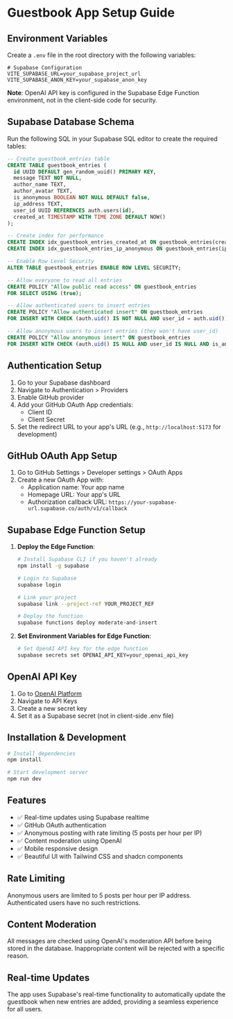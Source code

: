 # Guestbook App Setup Guide

## Environment Variables

Create a `.env` file in the root directory with the following variables:

```env
# Supabase Configuration
VITE_SUPABASE_URL=your_supabase_project_url
VITE_SUPABASE_ANON_KEY=your_supabase_anon_key
```

**Note**: OpenAI API key is configured in the Supabase Edge Function environment, not in the client-side code for security.

## Supabase Database Schema

Run the following SQL in your Supabase SQL editor to create the required tables:

```sql
-- Create guestbook_entries table
CREATE TABLE guestbook_entries (
  id UUID DEFAULT gen_random_uuid() PRIMARY KEY,
  message TEXT NOT NULL,
  author_name TEXT,
  author_avatar TEXT,
  is_anonymous BOOLEAN NOT NULL DEFAULT false,
  ip_address TEXT,
  user_id UUID REFERENCES auth.users(id),
  created_at TIMESTAMP WITH TIME ZONE DEFAULT NOW()
);

-- Create index for performance
CREATE INDEX idx_guestbook_entries_created_at ON guestbook_entries(created_at DESC);
CREATE INDEX idx_guestbook_entries_ip_anonymous ON guestbook_entries(ip_address, is_anonymous, created_at);

-- Enable Row Level Security
ALTER TABLE guestbook_entries ENABLE ROW LEVEL SECURITY;

-- Allow everyone to read all entries
CREATE POLICY "Allow public read access" ON guestbook_entries
FOR SELECT USING (true);

-- Allow authenticated users to insert entries
CREATE POLICY "Allow authenticated insert" ON guestbook_entries
FOR INSERT WITH CHECK (auth.uid() IS NOT NULL AND user_id = auth.uid());

-- Allow anonymous users to insert entries (they won't have user_id)
CREATE POLICY "Allow anonymous insert" ON guestbook_entries
FOR INSERT WITH CHECK (auth.uid() IS NULL AND user_id IS NULL AND is_anonymous = true);
```

## Authentication Setup

1. Go to your Supabase dashboard
2. Navigate to Authentication > Providers
3. Enable GitHub provider
4. Add your GitHub OAuth App credentials:
   - Client ID
   - Client Secret
5. Set the redirect URL to your app's URL (e.g., `http://localhost:5173` for development)

## GitHub OAuth App Setup

1. Go to GitHub Settings > Developer settings > OAuth Apps
2. Create a new OAuth App with:
   - Application name: Your app name
   - Homepage URL: Your app's URL
   - Authorization callback URL: `https://your-supabase-url.supabase.co/auth/v1/callback`

## Supabase Edge Function Setup

1. **Deploy the Edge Function**:

   ```bash
   # Install Supabase CLI if you haven't already
   npm install -g supabase

   # Login to Supabase
   supabase login

   # Link your project
   supabase link --project-ref YOUR_PROJECT_REF

   # Deploy the function
   supabase functions deploy moderate-and-insert
   ```

2. **Set Environment Variables for Edge Function**:
   ```bash
   # Set OpenAI API key for the edge function
   supabase secrets set OPENAI_API_KEY=your_openai_api_key
   ```

## OpenAI API Key

1. Go to [OpenAI Platform](https://platform.openai.com/)
2. Navigate to API Keys
3. Create a new secret key
4. Set it as a Supabase secret (not in client-side .env file)

## Installation & Development

```bash
# Install dependencies
npm install

# Start development server
npm run dev
```

## Features

- ✅ Real-time updates using Supabase realtime
- ✅ GitHub OAuth authentication
- ✅ Anonymous posting with rate limiting (5 posts per hour per IP)
- ✅ Content moderation using OpenAI
- ✅ Mobile responsive design
- ✅ Beautiful UI with Tailwind CSS and shadcn components

## Rate Limiting

Anonymous users are limited to 5 posts per hour per IP address. Authenticated users have no such restrictions.

## Content Moderation

All messages are checked using OpenAI's moderation API before being stored in the database. Inappropriate content will be rejected with a specific reason.

## Real-time Updates

The app uses Supabase's real-time functionality to automatically update the guestbook when new entries are added, providing a seamless experience for all users.
